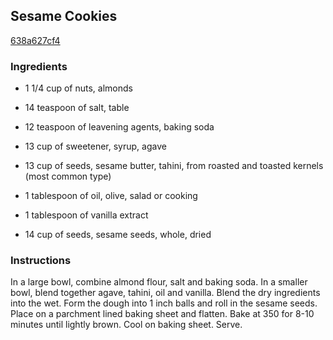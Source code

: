 ## Sesame Cookies

[638a627cf4](http://www.food.com/recipe/sesame-cookies-364212)

### Ingredients

 - 1 1/4 cup of nuts, almonds

 - 14 teaspoon of salt, table

 - 12 teaspoon of leavening agents, baking soda

 - 13 cup of sweetener, syrup, agave

 - 13 cup of seeds, sesame butter, tahini, from roasted and toasted kernels (most common type)

 - 1 tablespoon of oil, olive, salad or cooking

 - 1 tablespoon of vanilla extract

 - 14 cup of seeds, sesame seeds, whole, dried

### Instructions

In a large bowl, combine almond flour, salt and baking soda. In a smaller bowl, blend together agave, tahini, oil and vanilla. Blend the dry ingredients into the wet. Form the dough into 1 inch balls and roll in the sesame seeds. Place on a parchment lined baking sheet and flatten. Bake at 350 for 8-10 minutes until lightly brown. Cool on baking sheet. Serve.